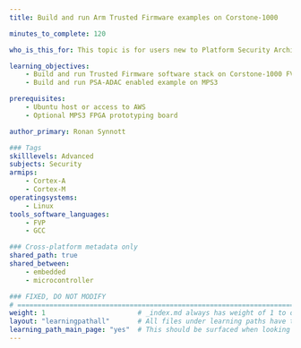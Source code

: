 ```yaml
---
title: Build and run Arm Trusted Firmware examples on Corstone-1000

minutes_to_complete: 120

who_is_this_for: This topic is for users new to Platform Security Architecture (PSA) and Arm Trusted Firmware components

learning_objectives: 
    - Build and run Trusted Firmware software stack on Corstone-1000 FVP
    - Build and run PSA-ADAC enabled example on MPS3

prerequisites:
    - Ubuntu host or access to AWS
    - Optional MPS3 FPGA prototyping board

author_primary: Ronan Synnott

### Tags
skilllevels: Advanced
subjects: Security
armips:
    - Cortex-A
    - Cortex-M
operatingsystems:
    - Linux
tools_software_languages:
    - FVP
    - GCC

### Cross-platform metadata only
shared_path: true
shared_between:
    - embedded
    - microcontroller

### FIXED, DO NOT MODIFY
# ================================================================================
weight: 1                       # _index.md always has weight of 1 to order correctly
layout: "learningpathall"       # All files under learning paths have this same wrapper
learning_path_main_page: "yes"  # This should be surfaced when looking for related content. Only set for _index.md of learning path content.
---
```

